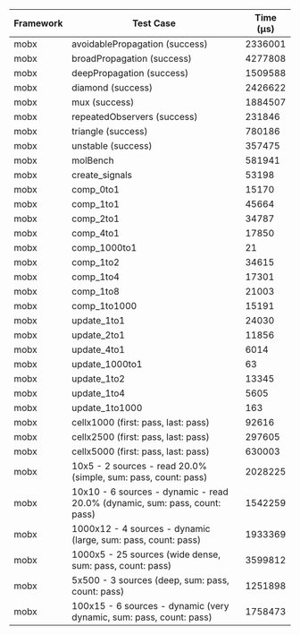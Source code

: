 | Framework | Test Case | Time (μs) |
| --- | --- | --- |
| mobx | avoidablePropagation (success) | 2336001 |
| mobx | broadPropagation (success) | 4277808 |
| mobx | deepPropagation (success) | 1509588 |
| mobx | diamond (success) | 2426622 |
| mobx | mux (success) | 1884507 |
| mobx | repeatedObservers (success) | 231846 |
| mobx | triangle (success) | 780186 |
| mobx | unstable (success) | 357475 |
| mobx | molBench | 581941 |
| mobx | create_signals | 53198 |
| mobx | comp_0to1 | 15170 |
| mobx | comp_1to1 | 45664 |
| mobx | comp_2to1 | 34787 |
| mobx | comp_4to1 | 17850 |
| mobx | comp_1000to1 | 21 |
| mobx | comp_1to2 | 34615 |
| mobx | comp_1to4 | 17301 |
| mobx | comp_1to8 | 21003 |
| mobx | comp_1to1000 | 15191 |
| mobx | update_1to1 | 24030 |
| mobx | update_2to1 | 11856 |
| mobx | update_4to1 | 6014 |
| mobx | update_1000to1 | 63 |
| mobx | update_1to2 | 13345 |
| mobx | update_1to4 | 5605 |
| mobx | update_1to1000 | 163 |
| mobx | cellx1000 (first: pass, last: pass) | 92616 |
| mobx | cellx2500 (first: pass, last: pass) | 297605 |
| mobx | cellx5000 (first: pass, last: pass) | 630003 |
| mobx | 10x5 - 2 sources - read 20.0% (simple, sum: pass, count: pass) | 2028225 |
| mobx | 10x10 - 6 sources - dynamic - read 20.0% (dynamic, sum: pass, count: pass) | 1542259 |
| mobx | 1000x12 - 4 sources - dynamic (large, sum: pass, count: pass) | 1933369 |
| mobx | 1000x5 - 25 sources (wide dense, sum: pass, count: pass) | 3599812 |
| mobx | 5x500 - 3 sources (deep, sum: pass, count: pass) | 1251898 |
| mobx | 100x15 - 6 sources - dynamic (very dynamic, sum: pass, count: pass) | 1758473 |
